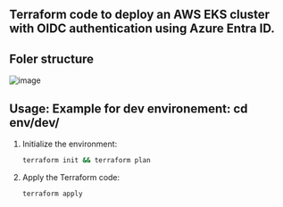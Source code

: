 ## Terraform code to deploy an AWS EKS cluster with OIDC authentication using Azure Entra ID.
## Foler structure
![image](https://github.com/user-attachments/assets/ee4c5898-1280-45ed-beef-65e57ea963e4)



## Usage: Example for dev environement: cd env/dev/
1. Initialize the environment:
   ```bash
   terraform init && terraform plan
   ```
2. Apply the Terraform code:
   ```bash
   terraform apply
   ```
